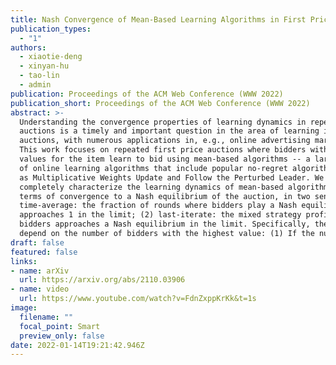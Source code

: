 ```yaml
---
title: Nash Convergence of Mean-Based Learning Algorithms in First Price Auctions
publication_types:
  - "1"
authors:
  - xiaotie-deng
  - xinyan-hu
  - tao-lin
  - admin
publication: Proceedings of the ACM Web Conference (WWW 2022)
publication_short: Proceedings of the ACM Web Conference (WWW 2022)
abstract: >-
  Understanding the convergence properties of learning dynamics in repeated
  auctions is a timely and important question in the area of learning in
  auctions, with numerous applications in, e.g., online advertising markets.
  This work focuses on repeated first price auctions where bidders with fixed
  values for the item learn to bid using mean-based algorithms -- a large class
  of online learning algorithms that include popular no-regret algorithms such
  as Multiplicative Weights Update and Follow the Perturbed Leader. We
  completely characterize the learning dynamics of mean-based algorithms, in
  terms of convergence to a Nash equilibrium of the auction, in two senses: (1)
  time-average: the fraction of rounds where bidders play a Nash equilibrium
  approaches 1 in the limit; (2) last-iterate: the mixed strategy profile of
  bidders approaches a Nash equilibrium in the limit. Specifically, the results
  depend on the number of bidders with the highest value: (1) If the number is at least three, the bidding dynamics almost surely converges to a Nash equilibrium of the auction, both in time-average and in last-iterate. (2) If the number is two, the bidding dynamics almost surely converges to a Nash equilibrium in time-average but not necessarily in last-iterate. (3) If the number is one, the bidding dynamics may not converge to a Nash equilibrium in time-average nor in last-iterate. Our discovery opens up new possibilities in the study of convergence dynamics of learning algorithms.
draft: false
featured: false
links:
- name: arXiv
  url: https://arxiv.org/abs/2110.03906
- name: video
  url: https://www.youtube.com/watch?v=FdnZxppKrKk&t=1s
image:
  filename: ""
  focal_point: Smart
  preview_only: false
date: 2022-01-14T19:21:42.946Z
---
```

